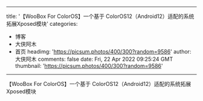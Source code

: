 
---
title: '【WooBox For ColorOS】一个基于 ColorOS12（Android12）适配的系统拓展Xposed模块'
categories: 
 - 博客
 - 大侠阿木
 - 首页
headimg: 'https://picsum.photos/400/300?random=9586'
author: 大侠阿木
comments: false
date: Fri, 22 Apr 2022 09:25:24 GMT
thumbnail: 'https://picsum.photos/400/300?random=9586'
---

<div>   
【WooBox For ColorOS】一个基于 ColorOS12（Android12）适配的系统拓展Xposed模块  
</div>
            